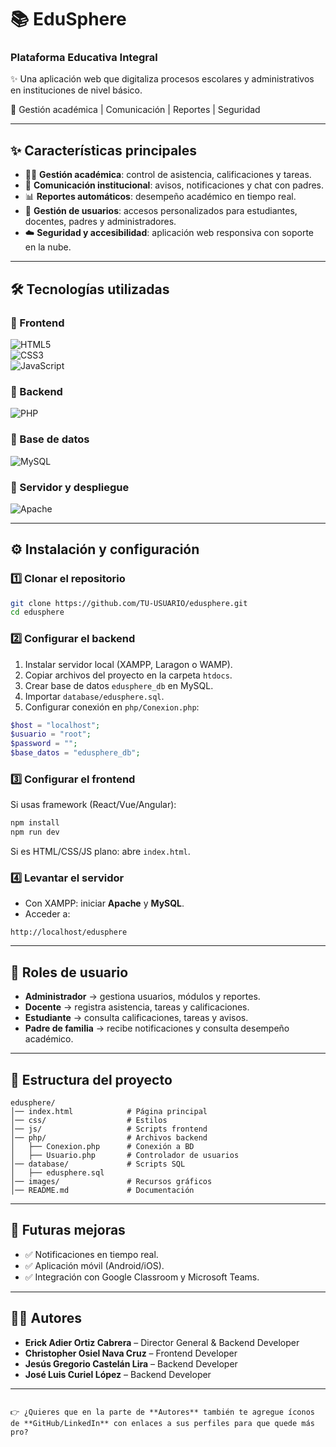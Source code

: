 # 📚 EduSphere  
### Plataforma Educativa Integral  

✨ Una aplicación web que digitaliza procesos escolares y administrativos en instituciones de nivel básico.  

📌 Gestión académica | Comunicación | Reportes | Seguridad  

---

## ✨ Características principales  
- 👨‍🏫 **Gestión académica**: control de asistencia, calificaciones y tareas.  
- 📢 **Comunicación institucional**: avisos, notificaciones y chat con padres.  
- 📊 **Reportes automáticos**: desempeño académico en tiempo real.  
- 🔐 **Gestión de usuarios**: accesos personalizados para estudiantes, docentes, padres y administradores.  
- ☁️ **Seguridad y accesibilidad**: aplicación web responsiva con soporte en la nube.  

---

## 🛠️ Tecnologías utilizadas  

### 🔹 Frontend  
![HTML5](https://img.shields.io/badge/HTML5-E34F26?style=for-the-badge&logo=html5&logoColor=white)  
![CSS3](https://img.shields.io/badge/CSS3-1572B6?style=for-the-badge&logo=css3&logoColor=white)  
![JavaScript](https://img.shields.io/badge/JavaScript-F7DF1E?style=for-the-badge&logo=javascript&logoColor=black)

### 🔹 Backend  
![PHP](https://img.shields.io/badge/PHP-777BB4?style=for-the-badge&logo=php&logoColor=white)  

### 🔹 Base de datos  
![MySQL](https://img.shields.io/badge/MySQL-4479A1?style=for-the-badge&logo=mysql&logoColor=white)  

### 🔹 Servidor y despliegue  
![Apache](https://img.shields.io/badge/Apache-D22128?style=for-the-badge&logo=apache&logoColor=white)   

---

## ⚙️ Instalación y configuración  

### 1️⃣ Clonar el repositorio  
```bash
git clone https://github.com/TU-USUARIO/edusphere.git
cd edusphere
````

### 2️⃣ Configurar el backend

1. Instalar servidor local (XAMPP, Laragon o WAMP).
2. Copiar archivos del proyecto en la carpeta `htdocs`.
3. Crear base de datos `edusphere_db` en MySQL.
4. Importar `database/edusphere.sql`.
5. Configurar conexión en `php/Conexion.php`:

```php
$host = "localhost";
$usuario = "root";
$password = "";
$base_datos = "edusphere_db";
```

### 3️⃣ Configurar el frontend

Si usas framework (React/Vue/Angular):

```bash
npm install
npm run dev
```

Si es HTML/CSS/JS plano: abre `index.html`.

### 4️⃣ Levantar el servidor

* Con XAMPP: iniciar **Apache** y **MySQL**.
* Acceder a:

```
http://localhost/edusphere
```

---

## 👥 Roles de usuario

* **Administrador** → gestiona usuarios, módulos y reportes.
* **Docente** → registra asistencia, tareas y calificaciones.
* **Estudiante** → consulta calificaciones, tareas y avisos.
* **Padre de familia** → recibe notificaciones y consulta desempeño académico.

---

## 📌 Estructura del proyecto

```
edusphere/
│── index.html            # Página principal
│── css/                  # Estilos
│── js/                   # Scripts frontend
│── php/                  # Archivos backend
│   ├── Conexion.php      # Conexión a BD
│   ├── Usuario.php       # Controlador de usuarios
│── database/             # Scripts SQL
│   ├── edusphere.sql
│── images/               # Recursos gráficos
│── README.md             # Documentación
```

---

## 🚀 Futuras mejoras

* ✅ Notificaciones en tiempo real.
* ✅ Aplicación móvil (Android/iOS).
* ✅ Integración con Google Classroom y Microsoft Teams.

---

## 👨‍💻 Autores

* **Erick Adier Ortiz Cabrera** – Director General & Backend Developer
* **Christopher Osiel Nava Cruz** – Frontend Developer
* **Jesús Gregorio Castelán Lira** – Backend Developer
* **José Luis Curiel López** – Backend Developer

---

```

👉 ¿Quieres que en la parte de **Autores** también te agregue íconos de **GitHub/LinkedIn** con enlaces a sus perfiles para que quede más pro?
```
